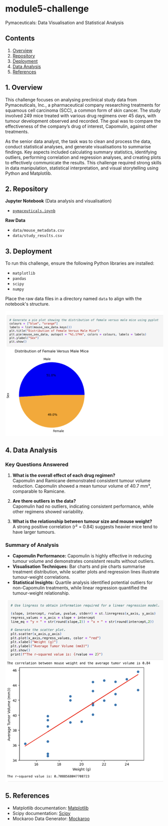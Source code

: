 # module5-challenge
Pymaceuticals: Data Visualisation and Statistical Analysis


## Contents  
1. [Overview](#1-overview)
2. [Repository](#2-repository)
3. [Deployment ](#3-deployment)
4. [Data Analysis](#4-data-analysis) 
5. [References](#5-references)


## 1. Overview  
This challenge focuses on analysing preclinical study data from Pymaceuticals, Inc., a pharmaceutical company researching treatments for squamous cell carcinoma (SCC), a common form of skin cancer. The study involved 249 mice treated with various drug regimens over 45 days, with tumour development observed and recorded. The goal was to compare the effectiveness of the company’s drug of interest, Capomulin, against other treatments.  

As the senior data analyst, the task was to clean and process the data, conduct statistical analyses, and generate visualisations to summarise findings. Key aspects included calculating summary statistics, identifying outliers, performing correlation and regression analyses, and creating plots to effectively communicate the results. This challenge required strong skills in data manipulation, statistical interpretation, and visual storytelling using Python and Matplotlib. 

## 2. Repository  

**Jupyter Notebook** (Data analysis and visualisation)
- [`pymaceuticals.ipynb`](pymaceuticals.ipynb)


**Raw Data**  
- `data/mouse_metadata.csv`  
- `data/study_results.csv`  


## 3. Deployment

To run this challenge, ensure the following Python libraries are installed:  
- `matplotlib`  
- `pandas`  
- `scipy`  
- `numpy`  

Place the raw data files in a directory named `data` to align with the notebook's structure.  

![MatPlotLib](images/pyplot.png)

## 4. Data Analysis

### Key Questions Answered
1. **What is the overall effect of each drug regimen?**  
   Capomulin and Ramicane demonstrated consistent tumour volume reduction. Capomulin showed a mean tumour volume of 40.7 mm³, comparable to Ramicane.  

2. **Are there outliers in the data?**  
   Capomulin had no outliers, indicating consistent performance, while other regimens showed variability.  

3. **What is the relationship between tumour size and mouse weight?**  
   A strong positive correlation (r² = 0.84) suggests heavier mice tend to have larger tumours.  

### Summary of Analysis  
- **Capomulin Performance:** Capomulin is highly effective in reducing tumour volume and demonstrates consistent results without outliers.  
- **Visualisation Techniques:** Bar charts and pie charts summarise treatment distribution, while scatter plots and regression lines illustrate tumour-weight correlations.  
- **Statistical Insights:** Quartile analysis identified potential outliers for non-Capomulin treatments, while linear regression quantified the tumour-weight relationship.  

![Linear Regression](images/linear_regression.png)

## 5. References  

- Matplotlib documentation: [Matplotlib](https://matplotlib.org/)  
- Scipy documentation: [Scipy](https://scipy.org/)  
- Mockaroo Data Generator: [Mockaroo](https://mockaroo.com/)  
